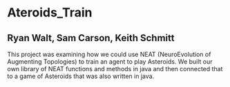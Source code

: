 # Ateroids_Train
## Ryan Walt, Sam Carson, Keith Schmitt

This project was examining how we could use NEAT (NeuroEvolution of Augmenting Topologies) to train an agent to play Asteroids. We built our own library of NEAT functions and methods in java and then connected that to a game of Asteroids that was also written in java.

